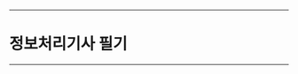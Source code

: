 -----------------------------------------------------------------------------------

# 정보처리기사 필기

-----------------------------------------------------------------------------------
